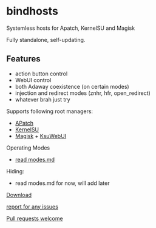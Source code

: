 # bindhosts

Systemless hosts for Apatch, KernelSU and Magisk

Fully standalone, self-updating.

## Features
 - action button control
 - WebUI control
 - both Adaway coexistence (on certain modes)
 - injection and redirect modes (znhr, hfr, open_redirect)
 - whatever brah just try

Supports following root managers:
 - [APatch](https://github.com/bmax121/APatch)
 - [KernelSU](https://github.com/tiann/KernelSU)
 - [Magisk](https://github.com/topjohnwu/Magisk) + [KsuWebUI](https://github.com/5ec1cff/KsuWebUIStandalone)
 
Operating Modes
 - [read modes.md](https://github.com/backslashxx/bindhosts/blob/dev/unified/Documentation/modes.md)

Hiding: 
 - read modes.md for now, will add later

  
[Download](https://raw.githubusercontent.com/backslashxx/bindhosts/staging/module.zip)

[report for any issues](https://github.com/backslashxx/bindhosts/issues)

[Pull requests welcome](https://github.com/backslashxx/bindhosts/pulls)

